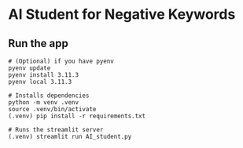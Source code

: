 # AI Student for Negative Keywords

## Run the app

    # (Optional) if you have pyenv
    pyenv update
    pyenv install 3.11.3
    pyenv local 3.11.3
    
    # Installs dependencies
    python -m venv .venv
    source .venv/bin/activate
    (.venv) pip install -r requirements.txt

    # Runs the streamlit server
    (.venv) streamlit run AI_student.py
